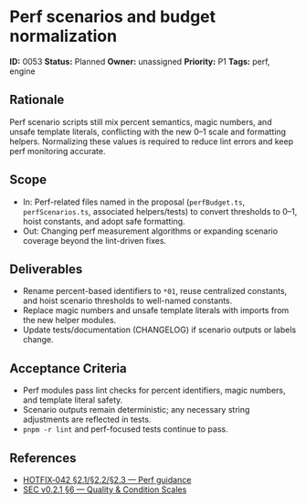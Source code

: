 # Perf scenarios and budget normalization

**ID:** 0053
**Status:** Planned
**Owner:** unassigned
**Priority:** P1
**Tags:** perf, engine

## Rationale
Perf scenario scripts still mix percent semantics, magic numbers, and unsafe template literals, conflicting with the new 0–1 scale and formatting helpers.
Normalizing these values is required to reduce lint errors and keep perf monitoring accurate.

## Scope
- In: Perf-related files named in the proposal (`perfBudget.ts`, `perfScenarios.ts`, associated helpers/tests) to convert thresholds to 0–1, hoist constants, and adopt safe formatting.
- Out: Changing perf measurement algorithms or expanding scenario coverage beyond the lint-driven fixes.

## Deliverables
- Rename percent-based identifiers to `*01`, reuse centralized constants, and hoist scenario thresholds to well-named constants.
- Replace magic numbers and unsafe template literals with imports from the new helper modules.
- Update tests/documentation (CHANGELOG) if scenario outputs or labels change.

## Acceptance Criteria
- Perf modules pass lint checks for percent identifiers, magic numbers, and template literal safety.
- Scenario outputs remain deterministic; any necessary string adjustments are reflected in tests.
- `pnpm -r lint` and perf-focused tests continue to pass.

## References
- [HOTFIX‑042 §2.1/§2.2/§2.3 — Perf guidance](../../../proposals/20251009-hotfix-batch-02.md#4-file-specific-notes-non-exhaustive-prioritized)
- [SEC v0.2.1 §6 — Quality & Condition Scales](../../../SEC.md#6-device-powerheat-coupling--quality-model-sec-%C2%A76-1-%C2%A76-2-option-a)
